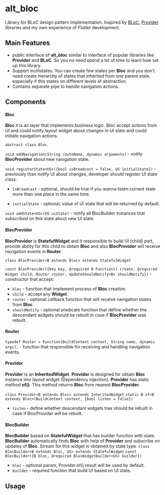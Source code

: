 # alt_bloc
Library for BLoC design pattern implementation. Inspired by [BLoC](https://pub.dev/packages/bloc), [Provider](https://pub.dev/packages/provider) libraries and my own experience of Flutter development.

## Main Features
- public interface of **alt_bloc** similar to interface of popular libraries like **Provider** and **BLoC**. So you no need spend a lot of time to learn how set up this library.
- Support multistates. You can create few states per **Bloc** and you don't need create hierarchy of states that inherited from one parent state, especially if this states on different levels of abstraction.
- Contains separate pipe to handle navigation actions.

## Components
#### Bloc
**Bloc** it is an layer that implements business logic. Bloc accept actions from UI and could notify layout widget about changes in UI state and could initiate navigation actions.

`abstract class Bloc`

`void addNavigation(String routeName, dynamic arguments)` - notify **BlocProvider** about new navigation state.

`void registerState<US>({bool isBroadcast = false, US initialState})` - previously than notify UI about changes, developer should register UI state class.

  * `isBroadcast` - optional, should be true if you wanna listen current state more than one place in the same time. 

  * `initialState` - optional, value of UI state that will be returned by default.

`void addState<US>(US uiState)` - notify all BlocBuilder instances that subscribed on this state about new UI state.

#### BlocProvider
**BlocProvider** is **StatefulWidget** and it responsible to build UI (child) part, provide ability for this child to obtain **Bloc** and also **BlocProvider** will receive navigation events in **Router**.

`class BlocProvider<B extends Bloc> extends StatefulWidget`

`const BlocProvider({Key key, @required B Function() create, @required Widget child, Router router, UpdateShouldNotify<B> shouldNotify})` - constructor that accept:
  * `bloc` - function that implement process of **Bloc** creation.
  * `child` - accept any **Widget**.
  * `router` - optional callback function that will receive navigation states from **Bloc**.
  * `shouldNotify` - optional predicate function that define whether the descendant widgets should be rebuilt in case if **BlocProvider** was rebuilt.
  
#### Router
`typedef Router = Function(BuildContext context, String name, dynamic args);` - function that responsible for receiving and handling navigation events.

  
#### Provider
**Provider** is an **InheritedWidget**. **Provider** is designed for obtain **Bloc** instance into layout widget (Dependency injection). **Provider** has static method **of()**. This method returns **Bloc** from nearest **BlocProvider**.

`class Provider<B extends Bloc> extends InheritedWidget`
`static B of<B extends Bloc>(BuildContext context, {bool listen = false})`
  * `listen` - define whether descendant widgets tree should be rebuilt in case if BlocProvider will be rebuilt.

#### BlocBuilder
**BlocBuilder** based on **StatefulWidget** that has builder function with state. **BlocBuilder** automatically finds **Bloc** with help of **Provider** and subscribe on updates of **Bloc**. Stream for this widget is obtained by state type.
`class BlocBuilder<B extends Bloc, US> extends StatefulWidget`
`const BlocBuilder({B bloc, @required BlocWidgetBuilder<US> builder})`
  * `bloc` - optional param, Provider.of() result will be used by default. 
  * `builder` - required function that build UI based on UI state.
  
## Usage




